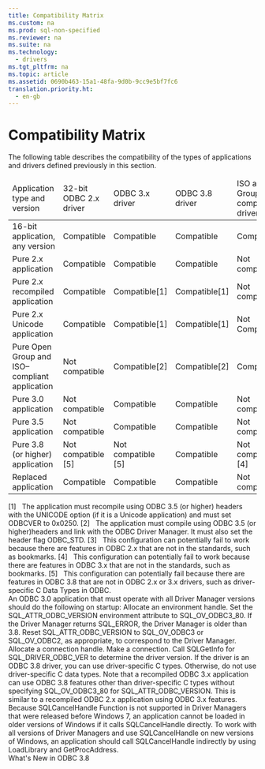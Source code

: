 ```yaml
---
title: Compatibility Matrix
ms.custom: na
ms.prod: sql-non-specified
ms.reviewer: na
ms.suite: na
ms.technology: 
  - drivers
ms.tgt_pltfrm: na
ms.topic: article
ms.assetid: 0690b463-15a1-48fa-9d0b-9cc9e5bf7fc6
translation.priority.ht: 
  - en-gb
---
```

# Compatibility Matrix
<?xml version="1.0" encoding="utf-8"?>
<developerConceptualDocument xmlns="http://ddue.schemas.microsoft.com/authoring/2003/5" xmlns:xlink="http://www.w3.org/1999/xlink" xmlns:xsi="http://www.w3.org/2001/XMLSchema-instance" xsi:schemaLocation="http://ddue.schemas.microsoft.com/authoring/2003/5 http://dduestorage.blob.core.windows.net/ddueschema/developer.xsd">
  <introduction>
    <para>The following table describes the compatibility of the types of applications and drivers defined previously in this section.</para>
    <table xmlns:caps="http://schemas.microsoft.com/build/caps/2013/11">
      <thead>
        <tr>
          <TD>
            <para>Application type</para>
            <para>and version</para>
          </TD>
          <TD>
            <para>32-bit ODBC</para>
            <para>2.<legacyItalic>x </legacyItalic>driver</para>
          </TD>
          <TD>
            <para>ODBC 3.<legacyItalic>x</legacyItalic></para>
            <para>driver</para>
          </TD>
          <TD>
            <para>ODBC 3.8 driver</para>
          </TD>
          <TD>
            <para>ISO and Open Group–compliant driver</para>
          </TD>
        </tr>
      </thead>
      <tbody>
        <tr>
          <TD>
            <para>16-bit application, any version</para>
          </TD>
          <TD>
            <para>Compatible</para>
          </TD>
          <TD>
            <para>Compatible</para>
          </TD>
          <TD>
            <para>Compatible</para>
          </TD>
          <TD>
            <para>Compatible</para>
          </TD>
        </tr>
        <tr>
          <TD>
            <para>Pure 2.<legacyItalic>x </legacyItalic>application </para>
          </TD>
          <TD>
            <para>Compatible</para>
          </TD>
          <TD>
            <para>Compatible</para>
          </TD>
          <TD>
            <para>Compatible</para>
          </TD>
          <TD>
            <para>Not compatible[3]</para>
          </TD>
        </tr>
        <tr>
          <TD>
            <para>Pure 2.<legacyItalic>x </legacyItalic>recompiled application </para>
          </TD>
          <TD>
            <para>Compatible</para>
          </TD>
          <TD>
            <para>Compatible[1]</para>
          </TD>
          <TD>
            <para>Compatible[1]</para>
          </TD>
          <TD>
            <para>Not compatible[3]</para>
          </TD>
        </tr>
        <tr>
          <TD>
            <para>Pure 2.<legacyItalic>x </legacyItalic>Unicode application </para>
          </TD>
          <TD>
            <para>Compatible</para>
          </TD>
          <TD>
            <para>Compatible[1]</para>
          </TD>
          <TD>
            <para>Compatible[1]</para>
          </TD>
          <TD>
            <para>Not Compatible[3]</para>
          </TD>
        </tr>
        <tr>
          <TD>
            <para>Pure Open Group and ISO–compliant application </para>
          </TD>
          <TD>
            <para>Not compatible</para>
          </TD>
          <TD>
            <para>Compatible[2]</para>
          </TD>
          <TD>
            <para>Compatible[2]</para>
          </TD>
          <TD>
            <para>Compatible[2]</para>
          </TD>
        </tr>
        <tr>
          <TD>
            <para>Pure 3.0 application </para>
          </TD>
          <TD>
            <para>Not compatible</para>
          </TD>
          <TD>
            <para>Compatible</para>
          </TD>
          <TD>
            <para>Compatible</para>
          </TD>
          <TD>
            <para>Not compatible[4]</para>
          </TD>
        </tr>
        <tr>
          <TD>
            <para>Pure 3.5 application </para>
          </TD>
          <TD>
            <para>Not compatible</para>
          </TD>
          <TD>
            <para>Compatible</para>
          </TD>
          <TD>
            <para>Compatible</para>
          </TD>
          <TD>
            <para>Not compatible[4]</para>
          </TD>
        </tr>
        <tr>
          <TD>
            <para>Pure 3.8 (or higher) application</para>
          </TD>
          <TD>
            <para>Not compatible [5]</para>
          </TD>
          <TD>
            <para>Not compatible [5]</para>
          </TD>
          <TD>
            <para>Compatible</para>
          </TD>
          <TD>
            <para>Not compatible [4]</para>
          </TD>
        </tr>
        <tr>
          <TD>
            <para>Replaced application </para>
          </TD>
          <TD>
            <para>Compatible</para>
          </TD>
          <TD>
            <para>Compatible</para>
          </TD>
          <TD>
            <para>Compatible</para>
          </TD>
          <TD>
            <para>Not compatible[3]</para>
          </TD>
        </tr>
      </tbody>
    </table>
    <para>[1]   The application must recompile using ODBC 3.5 (or higher) headers with the UNICODE option (if it is a Unicode application) and must set ODBCVER to 0x0250.</para>
    <para>[2]   The application must compile using ODBC 3.5 (or higher)headers and link with the ODBC Driver Manager. It must also set the header flag ODBC_STD.</para>
    <para>[3]   This configuration can potentially fail to work because there are features in ODBC 2.<legacyItalic>x</legacyItalic> that are not in the standards, such as bookmarks.</para>
    <para>[4]   This configuration can potentially fail to work because there are features in ODBC 3<legacyItalic>.x</legacyItalic> that are not in the standards, such as bookmarks.</para>
    <para>[5]   This configuration can potentially fail because there are features in ODBC 3.8 that are not in ODBC 2.x or 3.x drivers, such as driver-specific <link xlink:href="c91bef31-3794-4736-966a-d50997b2233c">C Data Types in ODBC</link>.</para>
  </introduction>
  <section>
    <title>Driver Manager Compatibility</title>
    <content>
      <para>An ODBC 3.0 application that must operate with all Driver Manager versions should do the following on startup:</para>
      <list class="bullet">
        <listItem>
          <para>Allocate an environment handle.</para>
        </listItem>
        <listItem>
          <para>Set the SQL_ATTR_ODBC_VERSION environment attribute to SQL_OV_ODBC3_80. If the Driver Manager returns SQL_ERROR, the Driver Manager is older than 3.8. Reset SQL_ATTR_ODBC_VERSION to SQL_OV_ODBC3 or SQL_OV_ODBC2, as appropriate, to correspond to the Driver Manager.</para>
        </listItem>
        <listItem>
          <para>Allocate a connection handle.</para>
        </listItem>
        <listItem>
          <para>Make a connection.</para>
        </listItem>
        <listItem>
          <para>Call SQLGetInfo for SQL_DRIVER_ODBC_VER to determine the driver version. If the driver is an ODBC 3.8 driver, you can use driver-specific C types. Otherwise, do not use driver-specific C data types.</para>
        </listItem>
      </list>
      <para>Note that a recompiled ODBC 3.x application can use ODBC 3.8 features other than driver-specific C types without specifying SQL_OV_ODBC3_80 for SQL_ATTR_ODBC_VERSION. This is similar to a recompiled ODBC 2.x application using ODBC 3.x features.</para>
    </content>
  </section>
  <section>
    <title>Using SQLCancelHandle in an Application Compatible with all Driver Managers</title>
    <content>
      <para>Because <legacyLink xlink:href="16049b5b-22a7-4640-9897-c25dd0f19d21">SQLCancelHandle Function</legacyLink> is not supported in Driver Managers that were released before Windows 7, an application cannot be loaded in older versions of Windows if it calls <unmanagedCodeEntityReference>SQLCancelHandle</unmanagedCodeEntityReference> directly. To work with all versions of Driver Managers and use <unmanagedCodeEntityReference>SQLCancelHandle</unmanagedCodeEntityReference> on new versions of Windows, an application should call <unmanagedCodeEntityReference>SQLCancelHandle</unmanagedCodeEntityReference> indirectly by using <unmanagedCodeEntityReference>LoadLibrary</unmanagedCodeEntityReference> and <unmanagedCodeEntityReference>GetProcAddress.</unmanagedCodeEntityReference></para>
    </content>
  </section>
  <relatedTopics>
<link xlink:href="854f0bb4-17e9-489b-9595-eefffb8ba99f">What's New in ODBC 3.8</link>
</relatedTopics>
</developerConceptualDocument>
